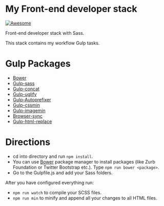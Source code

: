 # My Front-end developer stack

[![Awesome](https://cdn.rawgit.com/sindresorhus/awesome/d7305f38d29fed78fa85652e3a63e154dd8e8829/media/badge.svg)](https://github.com/sindresorhus/awesome)

Front-end developer stack with Sass.

This stack contains my workflow Gulp tasks.


# Gulp Packages

* [Bower](https://www.npmjs.com/package/bower)
* [Gulp-sass](https://www.npmjs.com/package/gulp-sass)
* [Gulp-concat](https://www.npmjs.com/package/gulp-concat)
* [Gulp-uglify](https://www.npmjs.com/package/gulp-uglify)
* [Gulp-Autoprefixer](https://www.npmjs.com/package/autoprefixer)
* [Gulp-cssmin](https://www.npmjs.com/package/gulp-cssmin)
* [Gulp-imagemin](https://github.com/sindresorhus/gulp-imagemin)
* [Browser-sync](https://www.browsersync.io/docs/gulp/)
* [Gulp-html-replace](https://www.npmjs.com/package/gulp-html-replace)

# Directions

* cd into directory and run `npm install`.
* You can use [Bower](http://bower.io/) package manager to install packages (like Zurb Foundation or Twitter Bootstrap etc.). Type `npm run bower <package>`.
* Go to the Gulpfile.js and add your Sass folders.

After you have configured everything run:
* `npm run watch` to compile your SCSS files.
* `npm run min` to minify and append all your changes to all HTML files.
